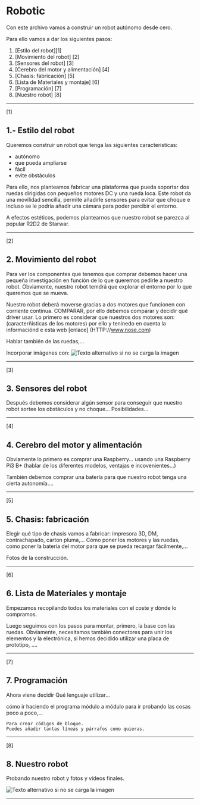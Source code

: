 # Robotic

Con este archivo vamos a construir un robot autónomo desde cero.

Para ello vamos a dar los siguientes pasos:

1. [Estilo del robot][1]
2. [Movimiento del robot] [2]
3. [Sensores del robot]  [3]
4. [Cerebro del motor y alimentación] [4]
5. [Chasis: fabricación] [5]
6. [Lista de Materiales y montaje] [6]
7. [Programación] [7]
8. [Nuestro robot] [8]


***



[1]
## 1.- Estilo del robot

Queremos construir un robot que tenga las siguientes caracteristicas: 


* autónomo
* que pueda ampliarse
* fácil
* evite obstáculos


Para ello, nos planteamos fabricar una plataforma que pueda soportar dos ruedas dirigidas con pequeños motores DC y una rueda loca. Este robot da una movilidad sencilla, permite añadirle sensores para evitar que choque e incluso se le podría añadir una cámara para poder percibir el entorno.


A efectos estéticos, podemos plantearnos que nuestro robot se parezca al popular R2D2 de Starwar. 


***





[2]
## 2. Movimiento del robot


Para ver los componentes que tenemos que comprar debemos hacer una pequeña investigación en función de lo que queremos pedirle a nuestro robot. Obviamente, nuestro robot temdrá que explorar el entorno por lo que queremos que se mueva. 


Nuestro robot deberá moverse gracias a dos motores que funcionen con corriente continua. COMPARAR, por ello debemos comparar y decidir qué driver usar. Lo primero es considerar que nuestros dos motores son:  (caracterñisticas de los motores) por ello y teninedo en cuenta la informaciónd e esta web [enlace] (HTTP://www.nose.com) 


Hablar también de las ruedas,...

Incorporar imágenes con: 
![Texto alternativo si no se carga la imagen](/ruta/a/la/imagen.jpg "Título alternativo para cuando pase el cursor")



***




[3]
## 3. Sensores del robot


Después debemos considerar algún sensor para conseguir que nuestro robot sortee los obstáculos y no choque... Posibilidades...


***





[4]
## 4. Cerebro del motor y alimentación

Obviamente lo primero es comprar una Raspberry... 
usando una Raspberry Pi3 B+  (hablar de los diferentes modelos, ventajas e incovenientes...)


También debemos comprar una batería para que nuestro robot tenga una cierta autonomía....


***





[5]
## 5. Chasis: fabricación


Elegir qué tipo de chasis vamos a fabricar: impresora 3D, DM, contrachapado, carton pluma,... Cómo poner los motores y las ruedas, como poner la batería del motor para que se pueda recargar fácilmente,...


Fotos de la construcción.


***





[6]
## 6. Lista de Materiales y montaje


Empezamos recopilando todos los materiales con el coste y dónde lo compramos.


Luego seguimos con los pasos para montar, primero, la base con  las ruedas. Obviamente, necesitamos también conectores para unir los elementos y la electrónica, si hemos decidido utilizar una placa de prototipo, ....


***





[7]
## 7. Programación

Ahora viene decidir
Qué lenguaje utilizar...


cómo ir haciendo el programa módulo a módulo para ir probando las cosas poco a poco,...

~~~
Para crear códigos de bloque.
Puedes añadir tantas líneas y párrafos como quieras.  
~~~


***


[8]
## 8. Nuestro robot


Probando nuestro robot y fotos y vídeos finales.

![Texto alternativo si no se carga la imagen](/ruta/a/la/imagen.jpg "Título alternativo para cuando pase el cursor")




***





